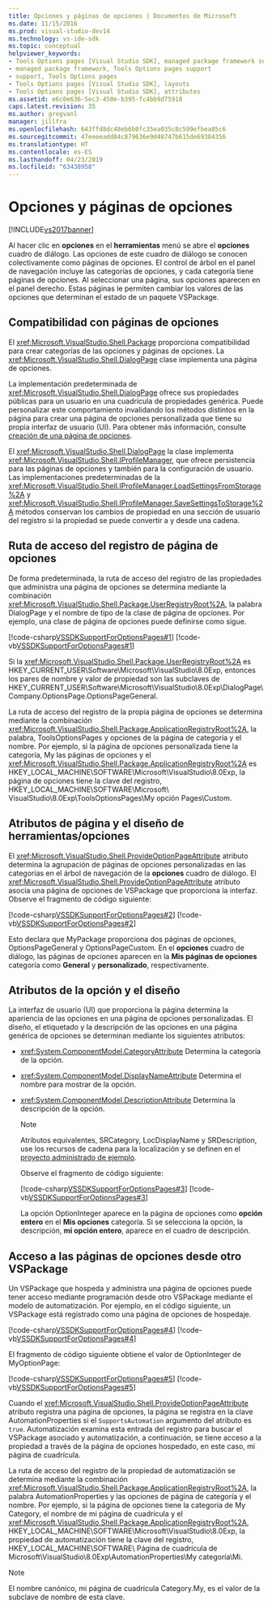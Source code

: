 ```yaml
---
title: Opciones y páginas de opciones | Documentos de Microsoft
ms.date: 11/15/2016
ms.prod: visual-studio-dev14
ms.technology: vs-ide-sdk
ms.topic: conceptual
helpviewer_keywords:
- Tools Options pages [Visual Studio SDK], managed package framework support
- managed package framework, Tools Options pages support
- support, Tools Options pages
- Tools Options pages [Visual Studio SDK], layouts
- Tools Options pages [Visual Studio SDK], attributes
ms.assetid: e6c0e636-5ec3-450e-b395-fc4bb9d75918
caps.latest.revision: 35
ms.author: gregvanl
manager: jillfra
ms.openlocfilehash: 643ffd8dc48eb6b0fc35ea035c8c599efbea85c6
ms.sourcegitcommit: 47eeeeadd84c879636e9d48747b615de69384356
ms.translationtype: HT
ms.contentlocale: es-ES
ms.lasthandoff: 04/23/2019
ms.locfileid: "63438958"
---
```

# <a name="options-and-options-pages"></a>Opciones y páginas de opciones
[!INCLUDE[vs2017banner](../../includes/vs2017banner.md)]

Al hacer clic en **opciones** en el **herramientas** menú se abre el **opciones** cuadro de diálogo. Las opciones de este cuadro de diálogo se conocen colectivamente como páginas de opciones. El control de árbol en el panel de navegación incluye las categorías de opciones, y cada categoría tiene páginas de opciones. Al seleccionar una página, sus opciones aparecen en el panel derecho. Estas páginas le permiten cambiar los valores de las opciones que determinan el estado de un paquete VSPackage.  
  
## <a name="support-for-options-pages"></a>Compatibilidad con páginas de opciones  
 El <xref:Microsoft.VisualStudio.Shell.Package> proporciona compatibilidad para crear categorías de las opciones y páginas de opciones. La <xref:Microsoft.VisualStudio.Shell.DialogPage> clase implementa una página de opciones.  
  
 La implementación predeterminada de <xref:Microsoft.VisualStudio.Shell.DialogPage> ofrece sus propiedades públicas para un usuario en una cuadrícula de propiedades genérica. Puede personalizar este comportamiento invalidando los métodos distintos en la página para crear una página de opciones personalizada que tiene su propia interfaz de usuario (UI). Para obtener más información, consulte [creación de una página de opciones](../../extensibility/creating-an-options-page.md).  
  
 El <xref:Microsoft.VisualStudio.Shell.DialogPage> la clase implementa <xref:Microsoft.VisualStudio.Shell.IProfileManager>, que ofrece persistencia para las páginas de opciones y también para la configuración de usuario. Las implementaciones predeterminadas de la <xref:Microsoft.VisualStudio.Shell.IProfileManager.LoadSettingsFromStorage%2A> y <xref:Microsoft.VisualStudio.Shell.IProfileManager.SaveSettingsToStorage%2A> métodos conservan los cambios de propiedad en una sección de usuario del registro si la propiedad se puede convertir a y desde una cadena.  
  
## <a name="options-page-registry-path"></a>Ruta de acceso del registro de página de opciones  
 De forma predeterminada, la ruta de acceso del registro de las propiedades que administra una página de opciones se determina mediante la combinación <xref:Microsoft.VisualStudio.Shell.Package.UserRegistryRoot%2A>, la palabra DialogPage y el nombre de tipo de la clase de página de opciones. Por ejemplo, una clase de página de opciones puede definirse como sigue.  
  
 [!code-csharp[VSSDKSupportForOptionsPages#1](../../snippets/csharp/VS_Snippets_VSSDK/vssdksupportforoptionspages/cs/vssdksupportforoptionspagespackage.cs#1)]
 [!code-vb[VSSDKSupportForOptionsPages#1](../../snippets/visualbasic/VS_Snippets_VSSDK/vssdksupportforoptionspages/vb/vssdksupportforoptionspagespackage.vb#1)]  
  
 Si la <xref:Microsoft.VisualStudio.Shell.Package.UserRegistryRoot%2A> es HKEY_CURRENT_USER\Software\Microsoft\VisualStudio\8.0Exp, entonces los pares de nombre y valor de propiedad son las subclaves de HKEY_CURRENT_USER\Software\Microsoft\VisualStudio\8.0Exp\DialogPage\ Company.OptionsPage.OptionsPageGeneral.  
  
 La ruta de acceso del registro de la propia página de opciones se determina mediante la combinación <xref:Microsoft.VisualStudio.Shell.Package.ApplicationRegistryRoot%2A>, la palabra, ToolsOptionsPages y opciones de la página de categoría y el nombre. Por ejemplo, si la página de opciones personalizada tiene la categoría, My las páginas de opciones y el <xref:Microsoft.VisualStudio.Shell.Package.ApplicationRegistryRoot%2A> es HKEY_LOCAL_MACHINE\SOFTWARE\Microsoft\VisualStudio\8.0Exp, la página de opciones tiene la clave del registro, HKEY_LOCAL_MACHINE\SOFTWARE\Microsoft\ VisualStudio\8.0Exp\ToolsOptionsPages\My opción Pages\Custom.  
  
## <a name="toolsoptions-page-attributes-and-layout"></a>Atributos de página y el diseño de herramientas/opciones  
 El <xref:Microsoft.VisualStudio.Shell.ProvideOptionPageAttribute> atributo determina la agrupación de páginas de opciones personalizadas en las categorías en el árbol de navegación de la **opciones** cuadro de diálogo. El <xref:Microsoft.VisualStudio.Shell.ProvideOptionPageAttribute> atributo asocia una página de opciones de VSPackage que proporciona la interfaz. Observe el fragmento de código siguiente:  
  
 [!code-csharp[VSSDKSupportForOptionsPages#2](../../snippets/csharp/VS_Snippets_VSSDK/vssdksupportforoptionspages/cs/vssdksupportforoptionspagespackage.cs#2)]
 [!code-vb[VSSDKSupportForOptionsPages#2](../../snippets/visualbasic/VS_Snippets_VSSDK/vssdksupportforoptionspages/vb/vssdksupportforoptionspagespackage.vb#2)]  
  
 Esto declara que MyPackage proporciona dos páginas de opciones, OptionsPageGeneral y OptionsPageCustom. En el **opciones** cuadro de diálogo, las páginas de opciones aparecen en la **Mis páginas de opciones** categoría como **General** y **personalizado**, respectivamente.  
  
## <a name="option-attributes-and-layout"></a>Atributos de la opción y el diseño  
 La interfaz de usuario (UI) que proporciona la página determina la apariencia de las opciones en una página de opciones personalizadas. El diseño, el etiquetado y la descripción de las opciones en una página genérica de opciones se determinan mediante los siguientes atributos:  
  
- <xref:System.ComponentModel.CategoryAttribute> Determina la categoría de la opción.  
  
- <xref:System.ComponentModel.DisplayNameAttribute> Determina el nombre para mostrar de la opción.  
  
- <xref:System.ComponentModel.DescriptionAttribute> Determina la descripción de la opción.  
  
  > [!NOTE]
  > Atributos equivalentes, SRCategory, LocDisplayName y SRDescription, use los recursos de cadena para la localización y se definen en el [proyecto administrado de ejemplo](http://go.microsoft.com/fwlink/?LinkId=122774).  
  
  Observe el fragmento de código siguiente:  
  
  [!code-csharp[VSSDKSupportForOptionsPages#3](../../snippets/csharp/VS_Snippets_VSSDK/vssdksupportforoptionspages/cs/optionspagecustom.cs#3)]
  [!code-vb[VSSDKSupportForOptionsPages#3](../../snippets/visualbasic/VS_Snippets_VSSDK/vssdksupportforoptionspages/vb/optionspagegeneral.vb#3)]  
  
  La opción OptionInteger aparece en la página de opciones como **opción entero** en el **Mis opciones** categoría. Si se selecciona la opción, la descripción, **mi opción entero**, aparece en el cuadro de descripción.  
  
## <a name="accessing-options-pages-from-another-vspackage"></a>Acceso a las páginas de opciones desde otro VSPackage  
 Un VSPackage que hospeda y administra una página de opciones puede tener acceso mediante programación desde otro VSPackage mediante el modelo de automatización. Por ejemplo, en el código siguiente, un VSPackage está registrado como una página de opciones de hospedaje.  
  
 [!code-csharp[VSSDKSupportForOptionsPages#4](../../snippets/csharp/VS_Snippets_VSSDK/vssdksupportforoptionspages/cs/vssdksupportforoptionspagespackage.cs#4)]
 [!code-vb[VSSDKSupportForOptionsPages#4](../../snippets/visualbasic/VS_Snippets_VSSDK/vssdksupportforoptionspages/vb/vssdksupportforoptionspagespackage.vb#4)]  
  
 El fragmento de código siguiente obtiene el valor de OptionInteger de MyOptionPage:  
  
 [!code-csharp[VSSDKSupportForOptionsPages#5](../../snippets/csharp/VS_Snippets_VSSDK/vssdksupportforoptionspages/cs/vssdksupportforoptionspagespackage.cs#5)]
 [!code-vb[VSSDKSupportForOptionsPages#5](../../snippets/visualbasic/VS_Snippets_VSSDK/vssdksupportforoptionspages/vb/vssdksupportforoptionspagespackage.vb#5)]  
  
 Cuando el <xref:Microsoft.VisualStudio.Shell.ProvideOptionPageAttribute> atributo registra una página de opciones, la página se registra en la clave AutomationProperties si el `SupportsAutomation` argumento del atributo es `true`. Automatización examina esta entrada del registro para buscar el VSPackage asociado y automatización, a continuación, se tiene acceso a la propiedad a través de la página de opciones hospedado, en este caso, mi página de cuadrícula.  
  
 La ruta de acceso del registro de la propiedad de automatización se determina mediante la combinación <xref:Microsoft.VisualStudio.Shell.Package.ApplicationRegistryRoot%2A>, la palabra AutomationProperties y las opciones de página de categoría y el nombre. Por ejemplo, si la página de opciones tiene la categoría de My Category, el nombre de mi página de cuadrícula y el <xref:Microsoft.VisualStudio.Shell.Package.ApplicationRegistryRoot%2A>, HKEY_LOCAL_MACHINE\SOFTWARE\Microsoft\VisualStudio\8.0Exp, la propiedad de automatización tiene la clave del registro, HKEY_LOCAL_MACHINE\SOFTWARE\ Página de cuadrícula de Microsoft\VisualStudio\8.0Exp\AutomationProperties\My categoría\Mi.  
  
> [!NOTE]
> El nombre canónico, mi página de cuadrícula Category.My, es el valor de la subclave de nombre de esta clave.
